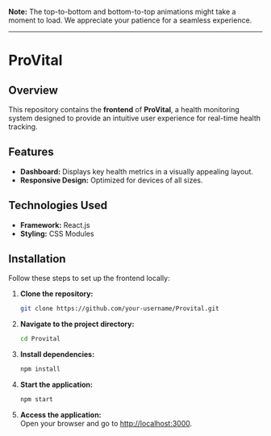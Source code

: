 **Note:** The top-to-bottom and bottom-to-top animations might take a moment to load. We appreciate your patience for a seamless experience.

---

# ProVital  

## Overview  
This repository contains the **frontend** of **ProVital**, a health monitoring system designed to provide an intuitive user experience for real-time health tracking.

## Features  
- **Dashboard:** Displays key health metrics in a visually appealing layout.  
- **Responsive Design:** Optimized for devices of all sizes.  

## Technologies Used  
- **Framework:** React.js  
- **Styling:**  CSS Modules  


## Installation  
Follow these steps to set up the frontend locally:  

1. **Clone the repository:**  
   ```bash  
   git clone https://github.com/your-username/Provital.git  
   ```  

2. **Navigate to the project directory:**  
   ```bash  
   cd Provital  
   ```  

3. **Install dependencies:**  
   ```bash  
   npm install  
   ```  

4. **Start the application:**  
   ```bash  
   npm start  
   ```  

5. **Access the application:**  
   Open your browser and go to [http://localhost:3000](http://localhost:3000).
   
